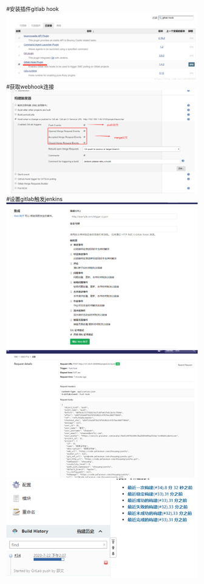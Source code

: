﻿#安装插件gitlab hook
![avatar](img2.png)
#获取webhook连接
![avatar](img1.png)
#设置gitlab触发jenkins
![avatar](img3.png)
![avatar](img4.png)
![avatar](img5.png)